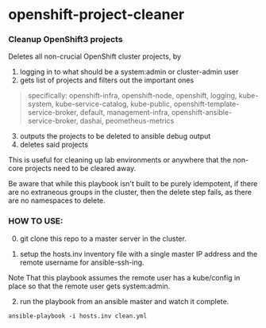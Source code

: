 # openshift-project-cleaner

### Cleanup OpenShift3 projects

Deletes all non-crucial OpenShift cluster projects, by 
1) logging in to what should be a system:admin or cluster-admin user
2) gets list of projects and filters out the important ones
> specifically: openshift-infra, openshift-node, openshift, logging, kube-system, kube-service-catalog, kube-public, openshift-template-service-broker, default, management-infra, openshift-ansible-service-broker, dashai, peometheus-metrics
3) outputs the projects to be deleted to ansible debug output
4) deletes said projects

This is useful for cleaning up lab environments or anywhere that the non-core projects need to be cleared away.

Be aware that while this playbook isn't built to be purely idempotent, if there are no extraneous groups in the cluster, then the delete step fails, as there are no namespaces to delete.

### HOW TO USE:

0) git clone this repo to a master server in the cluster.

1) setup the hosts.inv inventory file with a single master IP address and the remote username for ansible-ssh-ing.

Note That this playbook assumes the remote user has a kube/config in place so that the remote user gets system:admin.

2) run the playbook from an ansible master and watch it complete.

`ansible-playbook -i hosts.inv clean.yml`
